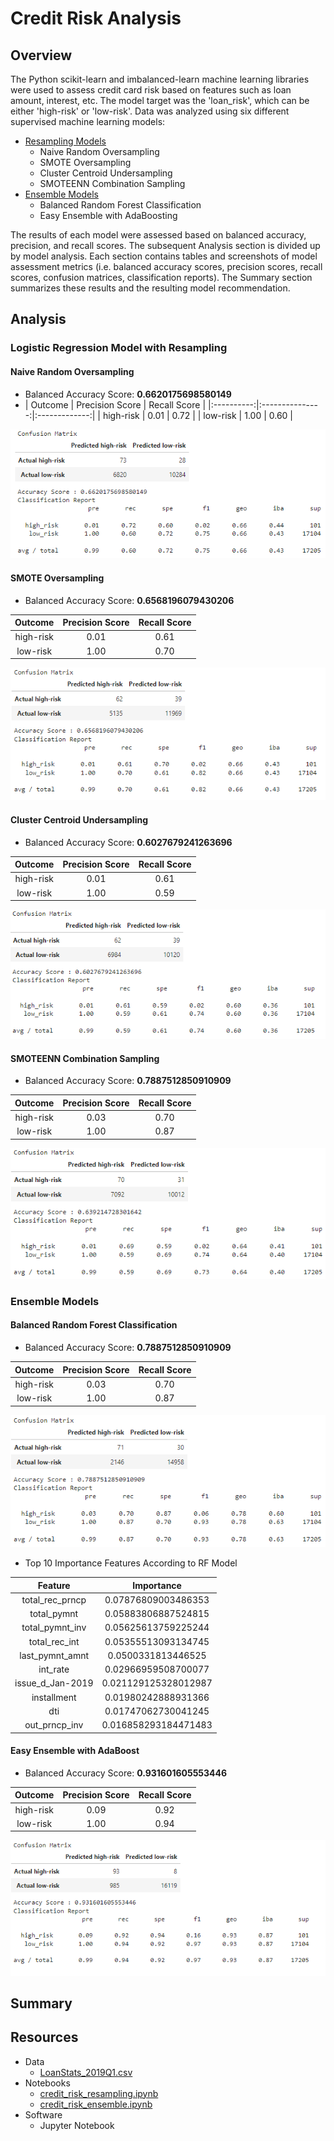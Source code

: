 # Credit Risk Analysis

## Overview
The Python scikit-learn and imbalanced-learn machine learning libraries were used to assess credit card risk based on features such as loan amount, interest, etc. The model target was the 'loan_risk', which can be either 'high-risk' or 'low-risk'. Data was analyzed using six different supervised machine learning models:

- [Resampling Models](credit_risk_resampling.ipynb)
  - Naive Random Oversampling
  - SMOTE Oversampling
  - Cluster Centroid Undersampling
  - SMOTEENN Combination Sampling
- [Ensemble Models](credit_risk_ensemble.ipynb)
  - Balanced Random Forest Classification
  - Easy Ensemble with AdaBoosting

The results of each model were assessed based on balanced accuracy, precision, and recall scores. The subsequent Analysis section is divided up by model analysis. Each section contains tables and screenshots of model assessment metrics (i.e. balanced accuracy scores, precision scores, recall scores, confusion matrices, classification reports). The Summary section summarizes these results and the resulting model recommendation.

## Analysis
### Logistic Regression Model with Resampling
#### Naive Random Oversampling 
- Balanced Accuracy Score: <b>0.6620175698580149</b>
- | Outcome    | Precision Score | Recall Score  |
|:----------:|:---------------:|:-------------:|
| high-risk  | 0.01            | 0.72          |
| low-risk   | 1.00            | 0.60          |
  
![Results of Logistic Regression and Naive Random Oversampling](images/results_oversampling_naive.png)
#### SMOTE Oversampling
- Balanced Accuracy Score: <b>0.6568196079430206</b>

| Outcome    | Precision Score | Recall Score  |
|:----------:|:---------------:|:-------------:|
| high-risk  | 0.01            | 0.61          |
| low-risk   | 1.00            | 0.70          |

![Results of Logistic Regression and SMOTE Oversampling](images/results_oversampling_smote.png)
#### Cluster Centroid Undersampling
- Balanced Accuracy Score: <b>0.6027679241263696</b>

| Outcome    | Precision Score | Recall Score  |
|:----------:|:---------------:|:-------------:|
| high-risk  | 0.01            | 0.61          |
| low-risk   | 1.00            | 0.59          |

![Results of Logistic Regression and Cluster Centroid Undersampling](images/results_undersampling_cluster.png)
#### SMOTEENN Combination Sampling
- Balanced Accuracy Score: <b>0.7887512850910909</b>

| Outcome    | Precision Score | Recall Score  |
|:----------:|:---------------:|:-------------:|
| high-risk  | 0.03            | 0.70          |
| low-risk   | 1.00            | 0.87          |

![Results of Logistic Regression and SMOTEENN Combination Resampling](images/results_combosampling_smoteenn.png)
### Ensemble Models
#### Balanced Random Forest Classification
- Balanced Accuracy Score: <b>0.7887512850910909</b>

| Outcome    | Precision Score | Recall Score  |
|:----------:|:---------------:|:-------------:|
| high-risk  | 0.03            | 0.70          |
| low-risk   | 1.00            | 0.87          |

![Results of Random Forest Classification](images/results_rf.png)

- Top 10 Importance Features According to RF Model

| Feature          | Importance           |
|:----------------:|:--------------------:|
| total_rec_prncp  | 0.07876809003486353  |
| total_pymnt      | 0.05883806887524815  |
| total_pymnt_inv  | 0.05625613759225244  |
| total_rec_int    | 0.05355513093134745  |
| last_pymnt_amnt  | 0.0500331813446525   |
| int_rate         | 0.02966959508700077  |
| issue_d_Jan-2019 | 0.021129125328012987 |
| installment      | 0.01980242888931366  |
| dti              | 0.01747062730041245  |
| out_prncp_inv    | 0.016858293184471483 |


#### Easy Ensemble with AdaBoost 
- Balanced Accuracy Score: <b>0.931601605553446</b>

| Outcome    | Precision Score | Recall Score  |
|:----------:|:---------------:|:-------------:|
| high-risk  | 0.09            | 0.92          |
| low-risk   | 1.00            | 0.94          |


![Results of Easy Ensemble Classification with AdaBoosting](images/results_ada_boost.png)
## Summary

## Resources
- Data
  - [LoanStats_2019Q1.csv](LoanStats_2019Q1.csv)
- Notebooks
  - [credit_risk_resampling.ipynb](credit_risk_resampling.ipynb)
  - [credit_risk_ensemble.ipynb](credit_risk_ensemble.ipynb)
- Software
  - Jupyter Notebook

